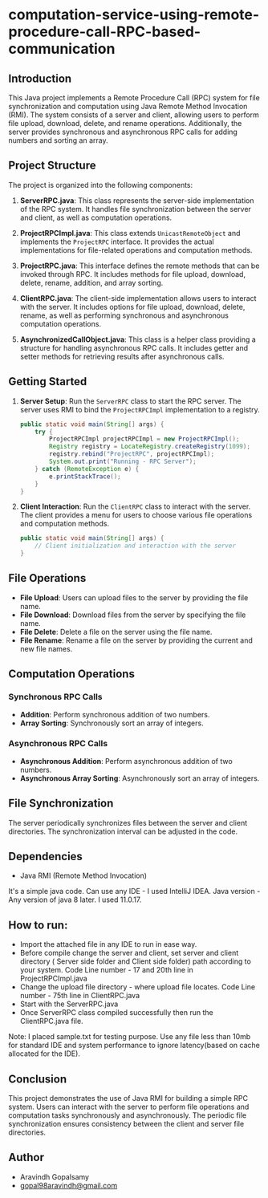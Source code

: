 # computation-service-using-remote-procedure-call-RPC-based-communication


## Introduction

This Java project implements a Remote Procedure Call (RPC) system for file synchronization and computation using Java Remote Method Invocation (RMI). The system consists of a server and client, allowing users to perform file upload, download, delete, and rename operations. Additionally, the server provides synchronous and asynchronous RPC calls for adding numbers and sorting an array.

## Project Structure

The project is organized into the following components:

1. **ServerRPC.java**: This class represents the server-side implementation of the RPC system. It handles file synchronization between the server and client, as well as computation operations.

2. **ProjectRPCImpl.java**: This class extends `UnicastRemoteObject` and implements the `ProjectRPC` interface. It provides the actual implementations for file-related operations and computation methods.

3. **ProjectRPC.java**: This interface defines the remote methods that can be invoked through RPC. It includes methods for file upload, download, delete, rename, addition, and array sorting.

4. **ClientRPC.java**: The client-side implementation allows users to interact with the server. It includes options for file upload, download, delete, rename, as well as performing synchronous and asynchronous computation operations.

5. **AsynchronizedCallObject.java**: This class is a helper class providing a structure for handling asynchronous RPC calls. It includes getter and setter methods for retrieving results after asynchronous calls.

## Getting Started

1. **Server Setup**: Run the `ServerRPC` class to start the RPC server. The server uses RMI to bind the `ProjectRPCImpl` implementation to a registry.

   ```java
   public static void main(String[] args) {
       try {
           ProjectRPCImpl projectRPCImpl = new ProjectRPCImpl();
           Registry registry = LocateRegistry.createRegistry(1099);
           registry.rebind("ProjectRPC", projectRPCImpl);
           System.out.print("Running - RPC Server");
       } catch (RemoteException e) {
           e.printStackTrace();
       }
   }
   ```

2. **Client Interaction**: Run the `ClientRPC` class to interact with the server. The client provides a menu for users to choose various file operations and computation methods.

   ```java
   public static void main(String[] args) {
       // Client initialization and interaction with the server
   }
   ```

## File Operations

- **File Upload**: Users can upload files to the server by providing the file name.
- **File Download**: Download files from the server by specifying the file name.
- **File Delete**: Delete a file on the server using the file name.
- **File Rename**: Rename a file on the server by providing the current and new file names.

## Computation Operations

### Synchronous RPC Calls

- **Addition**: Perform synchronous addition of two numbers.
- **Array Sorting**: Synchronously sort an array of integers.

### Asynchronous RPC Calls

- **Asynchronous Addition**: Perform asynchronous addition of two numbers.
- **Asynchronous Array Sorting**: Asynchronously sort an array of integers.

## File Synchronization

The server periodically synchronizes files between the server and client directories. The synchronization interval can be adjusted in the code.

## Dependencies

- Java RMI (Remote Method Invocation)


It's a simple java code.
Can use any IDE - I used IntelliJ IDEA.
Java version - Any version of java 8 later. I used 11.0.17.

## How to run:
  * Import the attached file in any IDE to run in ease way.
  * Before compile change the server and client, set server and client directory ( Server side folder and Client side folder) path according to your system. Code Line number - 17 and 20th line in ProjectRPCImpl.java
  * Change the upload file directory - where upload file locates. Code Line number - 75th line in ClientRPC.java
  * Start with the ServerRPC.java
  * Once ServerRPC class compiled successfully then run the ClientRPC.java file.

  Note: I placed sample.txt for testing purpose. Use any file less than 10mb for standard IDE and system performance to ignore latency(based on cache allocated for the IDE).
  
## Conclusion

This project demonstrates the use of Java RMI for building a simple RPC system. Users can interact with the server to perform file operations and computation tasks synchronously and asynchronously. The periodic file synchronization ensures consistency between the client and server file directories.

## Author

- Aravindh Gopalsamy
- gopal98aravindh@gmail.com
